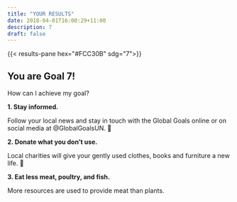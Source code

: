 ```yaml
---
title: "YOUR RESULTS"
date: 2018-04-01T16:00:29+11:00
description: 7
draft: false
---
```


{{< results-pane hex="#FCC30B" sdg="7">}}

You are Goal 7!
---

How can I achieve my goal?

**1. Stay informed.** 

Follow your local news and stay in touch with the Global Goals online or on social media at @GlobalGoalsUN. 

**2. Donate what you don’t use.** 

Local charities will give your gently used clothes, books and furniture a new life. 

**3. Eat less meat, poultry, and fish.** 

More resources are used to provide meat than plants.

